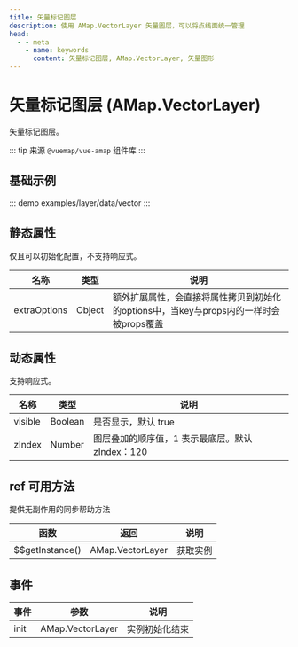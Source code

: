 ```yaml
---
title: 矢量标记图层
description: 使用 AMap.VectorLayer 矢量图层，可以将点线面统一管理
head:
  - - meta
    - name: keywords
      content: 矢量标记图层, AMap.VectorLayer, 矢量图形
---
```


# 矢量标记图层 (AMap.VectorLayer)
矢量标记图层。

::: tip
来源 ```@vuemap/vue-amap``` 组件库
:::

## 基础示例

::: demo
examples/layer/data/vector
:::


## 静态属性
仅且可以初始化配置，不支持响应式。

名称 | 类型 | 说明
---|---|---|
extraOptions | Object | 额外扩展属性，会直接将属性拷贝到初始化的options中，当key与props内的一样时会被props覆盖

## 动态属性
支持响应式。

名称 | 类型 | 说明
---|---|---|
visible | Boolean | 是否显示，默认 true
zIndex | Number | 图层叠加的顺序值，1 表示最底层。默认 zIndex：120

## ref 可用方法
提供无副作用的同步帮助方法

函数 | 返回 | 说明
---|---|---|
$$getInstance() | AMap.VectorLayer | 获取实例

## 事件

事件 | 参数 | 说明
---|---|---|
init | AMap.VectorLayer | 实例初始化结束
